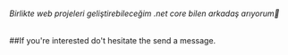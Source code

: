 ###### Birlikte web projeleri geliştirebileceğim .net core bilen arkadaş arıyorum🔴

##If you're interested do't hesitate the send a message.
